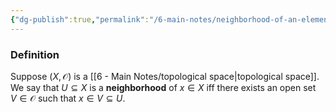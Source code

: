 ```yaml
---
{"dg-publish":true,"permalink":"/6-main-notes/neighborhood-of-an-element/","tags":["topology","info"]}
---
```


### Definition

Suppose $(X,\mathcal{O})$ is a [[6 - Main Notes/topological space\|topological space]]. We say that $U \subseteq X$ is a **neighborhood** of $x \in X$ iff there exists an open set $V \in \mathcal{O}$ such that $x \in V \subseteq U$.